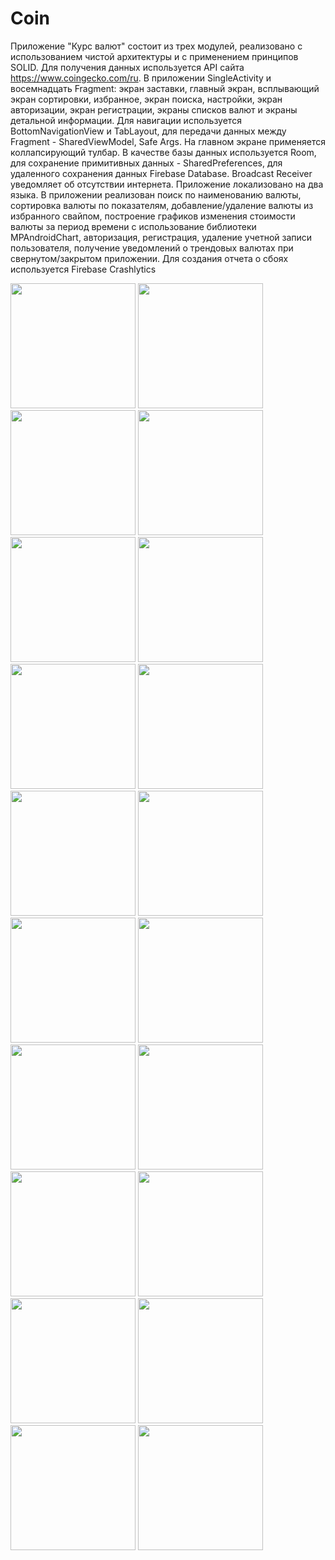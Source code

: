 # Coin

Приложение "Курс валют" состоит из трех модулей, реализовано с использованием чистой архитектуры и с применением принципов SOLID. Для получения данных используется API сайта https://www.coingecko.com/ru. В приложении SingleActivity и восемнадцать Fragment: экран заставки, главный экран, всплывающий экран сортировки, избранное, экран поиска, настройки, экран авторизации, экран регистрации, экраны списков валют и экраны детальной информации. Для навигации используется BottomNavigationView и TabLayout, для передачи данных между Fragment - SharedViewModel, Safe Args. На главном экране применяется коллапсирующий тулбар. В качестве базы данных используется Room, для сохранение примитивных данных - SharedPreferences, для удаленного сохранения данных Firebase Database. Broadcast Receiver уведомляет об отсутствии интернета. Приложение локализовано на два языка. В приложении реализован поиск по наименованию валюты, сортировка валюты по показателям, добавление/удаление валюты из избранного свайпом, построение графиков изменения стоимости валюты за период времени с использование библиотеки MPAndroidChart, авторизация, регистрация, удаление учетной записи пользователя, получение уведомлений о трендовых валютах при свернутом/закрытом приложении. Для создания отчета о сбоях используется Firebase Crashlytics

<img src="https://user-images.githubusercontent.com/86536988/207794015-ad3a53eb-72e6-4f0f-9e6e-8b3104a94791.png" width="200">   <img src="https://user-images.githubusercontent.com/86536988/211499278-d08e28ad-fcb6-40d6-b8ab-8cd0e424f380.png" width="200">   <img src="https://user-images.githubusercontent.com/86536988/211499287-b71a6fe7-1600-4730-b16f-fee6ef70e042.png" width="200">   <img src="https://user-images.githubusercontent.com/86536988/211499299-63968e42-5a6c-43f1-9668-c8cb73951c33.png" width="200">   <img src="https://user-images.githubusercontent.com/86536988/211499302-4207acad-0817-4248-a394-92dae1163bb2.png" width="200">   <img src="https://user-images.githubusercontent.com/86536988/211499308-fa7bba6b-ebeb-4677-9703-13ddfac4f9f1.png" width="200">   <img src="https://user-images.githubusercontent.com/86536988/211499309-e2bca3c4-76ab-4605-b6fd-6d34eb3521e2.png" width="200">   <img src="https://user-images.githubusercontent.com/86536988/211499315-5130ba91-0d2e-41db-8007-9190bd723b96.png" width="200">   <img src="https://user-images.githubusercontent.com/86536988/211499316-5bc39049-0ee4-4f6a-8564-fd3d062b8575.png" width="200">   <img src="https://user-images.githubusercontent.com/86536988/211499323-80641209-e996-45f4-b8fc-cdd19cbede3a.png" width="200">   <img src="https://user-images.githubusercontent.com/86536988/211499329-44d73b3c-ea99-446b-9c2d-22e8f07f3040.png" width="200">   <img src="https://user-images.githubusercontent.com/86536988/211499334-19a9a7c3-17d6-416f-98d8-ba0646cf3d08.png" width="200">   <img src="https://user-images.githubusercontent.com/86536988/211499345-1940e63c-f14f-4b3f-af90-3d12880a325d.png" width="200">   <img src="https://user-images.githubusercontent.com/86536988/211499350-0f5fe9b3-8af9-4e21-b4cf-5ec9da21743d.png" width="200">   <img src="https://user-images.githubusercontent.com/86536988/211499354-aeedd27e-75a1-410c-a27b-0f4c69d0a2d5.png" width="200">   <img src="https://user-images.githubusercontent.com/86536988/211499364-5e07e5bc-12d0-4cb0-ac72-39acf3b0c043.png" width="200">   <img src="https://user-images.githubusercontent.com/86536988/211499373-64e53a43-03f8-4e75-be55-639b0122cd59.png" width="200">   <img src="https://user-images.githubusercontent.com/86536988/211499382-ac367da4-9434-4a83-a12b-75dad9120236.png" width="200">   <img src="https://user-images.githubusercontent.com/86536988/211499387-124560d0-7c9e-4513-9c12-d2e452fa78c2.png" width="200">   <img src="https://user-images.githubusercontent.com/86536988/211620996-5a1f04ca-3a13-495d-bbb1-edcfd785ffd1.png" width="200">
